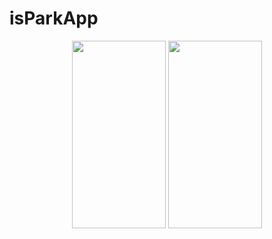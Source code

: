 # isParkApp

<p align="center">
 <img src="https://user-images.githubusercontent.com/32553624/186135398-30bc6e5f-13af-452b-8ee4-92012b7313ad.png" width="150" height="300" />
<img src="https://user-images.githubusercontent.com/32553624/186132446-35e5afd5-342e-437f-adea-ce7aaaa1347e.png" width="150" height="300" />
 
  </p>

